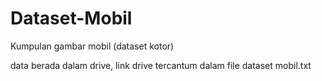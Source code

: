 # Dataset-Mobil
Kumpulan gambar mobil (dataset kotor)

data berada dalam drive, link drive tercantum dalam file dataset mobil.txt
